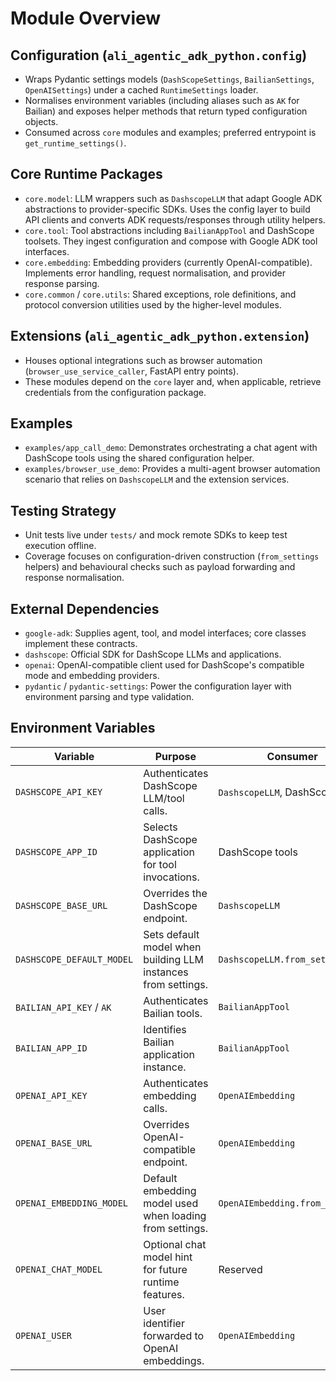 # Module Overview

## Configuration (`ali_agentic_adk_python.config`)
- Wraps Pydantic settings models (`DashScopeSettings`, `BailianSettings`, `OpenAISettings`) under a cached `RuntimeSettings` loader.
- Normalises environment variables (including aliases such as `AK` for Bailian) and exposes helper methods that return typed configuration objects.
- Consumed across `core` modules and examples; preferred entrypoint is `get_runtime_settings()`.

## Core Runtime Packages
- `core.model`: LLM wrappers such as `DashscopeLLM` that adapt Google ADK abstractions to provider-specific SDKs. Uses the config layer to build API clients and converts ADK requests/responses through utility helpers.
- `core.tool`: Tool abstractions including `BailianAppTool` and DashScope toolsets. They ingest configuration and compose with Google ADK tool interfaces.
- `core.embedding`: Embedding providers (currently OpenAI-compatible). Implements error handling, request normalisation, and provider response parsing.
- `core.common` / `core.utils`: Shared exceptions, role definitions, and protocol conversion utilities used by the higher-level modules.

## Extensions (`ali_agentic_adk_python.extension`)
- Houses optional integrations such as browser automation (`browser_use_service_caller`, FastAPI entry points).
- These modules depend on the `core` layer and, when applicable, retrieve credentials from the configuration package.

## Examples
- `examples/app_call_demo`: Demonstrates orchestrating a chat agent with DashScope tools using the shared configuration helper.
- `examples/browser_use_demo`: Provides a multi-agent browser automation scenario that relies on `DashscopeLLM` and the extension services.

## Testing Strategy
- Unit tests live under `tests/` and mock remote SDKs to keep test execution offline.
- Coverage focuses on configuration-driven construction (`from_settings` helpers) and behavioural checks such as payload forwarding and response normalisation.

## External Dependencies
- `google-adk`: Supplies agent, tool, and model interfaces; core classes implement these contracts.
- `dashscope`: Official SDK for DashScope LLMs and applications.
- `openai`: OpenAI-compatible client used for DashScope's compatible mode and embedding providers.
- `pydantic` / `pydantic-settings`: Power the configuration layer with environment parsing and type validation.

## Environment Variables
| Variable | Purpose | Consumer |
| -------- | ------- | -------- |
| `DASHSCOPE_API_KEY` | Authenticates DashScope LLM/tool calls. | `DashscopeLLM`, DashScope tools |
| `DASHSCOPE_APP_ID` | Selects DashScope application for tool invocations. | DashScope tools |
| `DASHSCOPE_BASE_URL` | Overrides the DashScope endpoint. | `DashscopeLLM` |
| `DASHSCOPE_DEFAULT_MODEL` | Sets default model when building LLM instances from settings. | `DashscopeLLM.from_settings` |
| `BAILIAN_API_KEY` / `AK` | Authenticates Bailian tools. | `BailianAppTool` |
| `BAILIAN_APP_ID` | Identifies Bailian application instance. | `BailianAppTool` |
| `OPENAI_API_KEY` | Authenticates embedding calls. | `OpenAIEmbedding` |
| `OPENAI_BASE_URL` | Overrides OpenAI-compatible endpoint. | `OpenAIEmbedding` |
| `OPENAI_EMBEDDING_MODEL` | Default embedding model used when loading from settings. | `OpenAIEmbedding.from_settings` |
| `OPENAI_CHAT_MODEL` | Optional chat model hint for future runtime features. | Reserved |
| `OPENAI_USER` | User identifier forwarded to OpenAI embeddings. | `OpenAIEmbedding`
